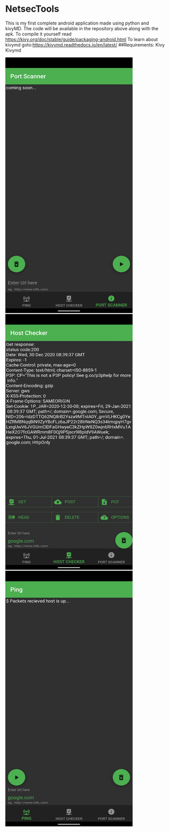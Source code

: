 # NetsecTools
This is my first complete android application made using python and kivyMD.
The code will be available in the repository above along with the apk.
To compile it yourself read https://kivy.org/doc/stable/guide/packaging-android.html
To learn about kivymd goto:https://kivymd.readthedocs.io/en/latest/
##Requirements:
Kivy
Kivymd

<img src="/img/Screenshot_20201230-104031_Pydroid_3 (1).png" width="400" height="800">
<img src="/img/Screenshot_20201230-103941_Pydroid_3.png" width="400" height="800">
<img src="/img/Screenshot_20201230-103915_Pydroid_3.png" width="400" height="800">
